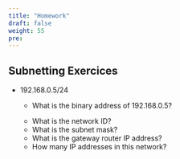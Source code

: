 ```yaml
---
title: "Homework"
draft: false
weight: 55
pre: 
---
```



**Subnetting Exercices**
---

- 192.168.0.5/24
    + <p>What is the binary address of 192.168.0.5?<br>
    + What is the network ID?<br>
    + What is the subnet mask?<br>
    + What is the gateway router IP address?<br>
    + How many IP addresses in this network?</p>











